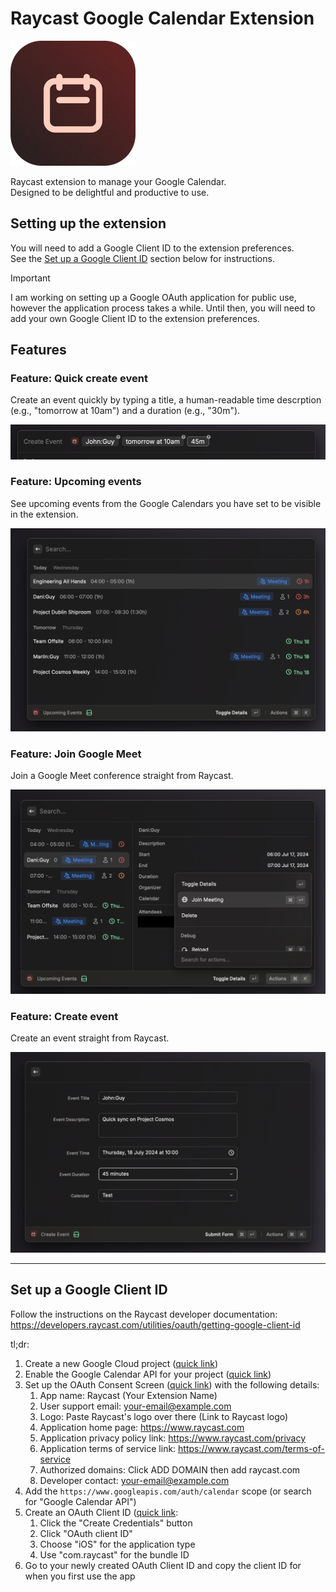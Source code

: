 # Raycast Google Calendar Extension

![Icon](/assets/extension-icon-sm.png)

Raycast extension to manage your Google Calendar.  
Designed to be delightful and productive to use.

## Setting up the extension

You will need to add a Google Client ID to the extension preferences.  
See the [Set up a Google Client ID](#set-up-a-google-client-id) section below for instructions.

> [!IMPORTANT]
>
> I am working on setting up a Google OAuth application for public use, however the application process takes a while.
> Until then, you will need to add your own Google Client ID to the extension preferences.

## Features

### Feature: Quick create event

Create an event quickly by typing a title, a human-readable time descrption (e.g., "tomorrow at 10am") and a duration (e.g., "30m").

![Quick create event](/assets/screenshot-quick-create-event.png)

### Feature: Upcoming events

See upcoming events from the Google Calendars you have set to be visible in the extension.

![Upcoming events](/assets/screenshot-upcoming-events.png)

### Feature: Join Google Meet

Join a Google Meet conference straight from Raycast.

![Join Google Meet](/assets/screenshot-join-google-meet.png)

### Feature: Create event

Create an event straight from Raycast.

![Create event](/assets/screenshot-create-event.png)

---

## Set up a Google Client ID

Follow the instructions on the Raycast developer documentation:
https://developers.raycast.com/utilities/oauth/getting-google-client-id

tl;dr:

1. Create a new Google Cloud project ([quick link](https://console.cloud.google.com/projectcreate))
1. Enable the Google Calendar API for your project ([quick link](https://console.cloud.google.com/apis/api/calendar-json.googleapis.com))
1. Set up the OAuth Consent Screen ([quick link](https://console.cloud.google.com/apis/credentials/consent)) with the following details:
   1. App name: Raycast (Your Extension Name)
   1. User support email: your-email@example.com
   1. Logo: Paste Raycast's logo over there (Link to Raycast logo)
   1. Application home page: https://www.raycast.com
   1. Application privacy policy link: https://www.raycast.com/privacy
   1. Application terms of service link: https://www.raycast.com/terms-of-service
   1. Authorized domains: Click ADD DOMAIN then add raycast.com
   1. Developer contact: your-email@example.com
1. Add the `https://www.googleapis.com/auth/calendar` scope (or search for "Google Calendar API")
1. Create an OAuth Client ID ([quick link](https://console.cloud.google.com/apis/credentials):
   1. Click the "Create Credentials" button
   1. Click "OAuth client ID"
   1. Choose "iOS" for the application type
   1. Use "com.raycast" for the bundle ID
1. Go to your newly created OAuth Client ID and copy the client ID for when you first use the app
